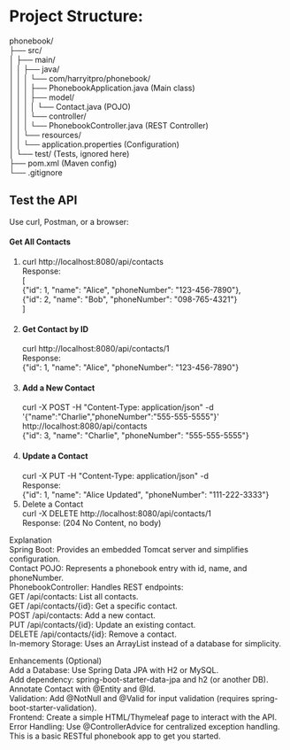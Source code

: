 # Project Structure:
phonebook/   
├── src/  
│     ├── main/  
│   │   ├── java/   
│   │   │   └── com/harryitpro/phonebook/    
│   │   │       ├── PhonebookApplication.java  (Main class)    
│   │   │       ├── model/   
│   │   │       │   └── Contact.java          (POJO)    
│   │   │       └── controller/   
│   │   │           └── PhonebookController.java (REST Controller)    
│   │   └── resources/    
│   │       └── application.properties        (Configuration)  
│   └── test/                                 (Tests, ignored here)  
├── pom.xml                                   (Maven config)  
└── .gitignore  


##  Test the API
Use curl, Postman, or a browser:

#### Get All Contacts
1. curl http://localhost:8080/api/contacts  
   Response:  
   [  
   {"id": 1, "name": "Alice", "phoneNumber": "123-456-7890"},  
   {"id": 2, "name": "Bob", "phoneNumber": "098-765-4321"}  
   ]  
2. #### Get Contact by ID
   curl http://localhost:8080/api/contacts/1  
   Response:  
   {"id": 1, "name": "Alice", "phoneNumber": "123-456-7890"}  
3. #### Add a New Contact  
   curl -X POST -H "Content-Type: application/json" -d '{"name":"Charlie","phoneNumber":"555-555-5555"}' http://localhost:8080/api/contacts   
   {"id": 3, "name": "Charlie", "phoneNumber": "555-555-5555"}  
4. #### Update a Contact  
   curl -X PUT -H "Content-Type: application/json" -d  
   Response:  
   {"id": 1, "name": "Alice Updated", "phoneNumber": "111-222-3333"}  
5. Delete a Contact  
   curl -X DELETE http://localhost:8080/api/contacts/1  
   Response: (204 No Content, no body)  

Explanation  
Spring Boot: Provides an embedded Tomcat server and simplifies configuration.  
Contact POJO: Represents a phonebook entry with id, name, and phoneNumber.  
PhonebookController: Handles REST endpoints:  
GET /api/contacts: List all contacts.  
GET /api/contacts/{id}: Get a specific contact.  
POST /api/contacts: Add a new contact.  
PUT /api/contacts/{id}: Update an existing contact.  
DELETE /api/contacts/{id}: Remove a contact.  
In-memory Storage: Uses an ArrayList instead of a database for simplicity.  

Enhancements (Optional)  
Add a Database: Use Spring Data JPA with H2 or MySQL.  
Add dependency: spring-boot-starter-data-jpa and h2 (or another DB).  
Annotate Contact with @Entity and @Id.  
Validation: Add @NotNull and @Valid for input validation (requires spring-boot-starter-validation).  
Frontend: Create a simple HTML/Thymeleaf page to interact with the API.  
Error Handling: Use @ControllerAdvice for centralized exception handling.  
This is a basic RESTful phonebook app to get you started.  
